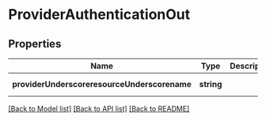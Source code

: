 # ProviderAuthenticationOut

## Properties
Name | Type | Description | Notes
------------ | ------------- | ------------- | -------------
**providerUnderscoreresourceUnderscorename** | **string** |  | [default to null]

[[Back to Model list]](../README.md#documentation-for-models) [[Back to API list]](../README.md#documentation-for-api-endpoints) [[Back to README]](../README.md)


